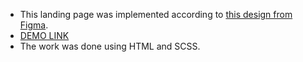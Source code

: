  - This landing page was implemented according to [this design from Figma](https://www.figma.com/file/nHz8bflIwJaWP3P99vKTH5/miami_home_new?node-id=16033%3A3).
 - [DEMO LINK](https://zhenija.github.io/MyBike-Landing/)
 - The work was done using HTML and SCSS.
